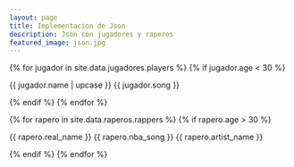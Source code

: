 ```yaml
---
layout: page
title: Implementacion de Json
description: Json con jugadores y raperos
featured_image: json.jpg
---
```


{% for jugador in site.data.jugadores.players %} 
    {% if jugador.age < 30 %}
        <p>{{ jugador.name | upcase }} {{ jugador.song }}</p>
    {% endif %}
{% endfor %}

{% for rapero in site.data.raperos.rappers %} 
    {% if rapero.age > 30 %}
        <p>{{ rapero.real_name }} {{ rapero.nba_song }} {{ rapero.artist_name }}</p>
    {% endif %}
{% endfor %}
